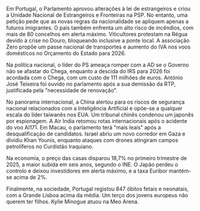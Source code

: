 Em Portugal, o Parlamento aprovou alterações à lei de estrangeiros e criou a Unidade Nacional de Estrangeiros e Fronteiras na PSP. No entanto, uma petição pede que as novas regras da nacionalidade se apliquem apenas a futuros imigrantes. O país também enfrenta um alto risco de incêndios, com mais de 80 concelhos em alerta máximo. Viticultores protestam na Régua devido à crise no Douro, bloqueando inclusive a ponte local. A associação Zero propõe um passe nacional de transportes e aumento do IVA nos voos domésticos no Orçamento do Estado para 2026.

Na política nacional, o líder do PS ameaça romper com a AD se o Governo não se afastar do Chega, enquanto a descida do IRS para 2026 foi acordada com o Chega, com um custo de 111 milhões de euros. António José Teixeira foi ouvido no parlamento após a sua demissão da RTP, justificada pela "necessidade de renovação".

No panorama internacional, a China alertou para os riscos de segurança nacional relacionados com a Inteligência Artificial e opõe-se a qualquer escala do líder taiwanês nos EUA. Um tribunal chinês condenou um japonês por espionagem. A Air India retomou rotas internacionais após o acidente do voo AI171. Em Macau, o parlamento terá "mais leais" após a desqualificação de candidatos. Israel abriu um novo corredor em Gaza e dividiu Khan Younis, enquanto ataques com drones atingiram campos petrolíferos no Curdistão Iraquiano.

Na economia, o preço das casas disparou 18,7% no primeiro trimestre de 2025, a maior subida em seis anos, segundo o INE. O Japão perdeu o controlo e deixou investidores em alerta máximo, e a taxa Euribor mantém-se acima de 2%.

Finalmente, na sociedade, Portugal registou 847 óbitos fetais e neonatais, com a Grande Lisboa acima da média. Um terço dos jovens europeus não querem ter filhos. Kylie Minogue atuou na Meo Arena.